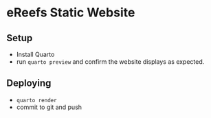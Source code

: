 # eReefs Static Website

## Setup

- Install Quarto
- run `quarto preview` and confirm the website displays as expected.

## Deploying

- `quarto render`
- commit to git and push
